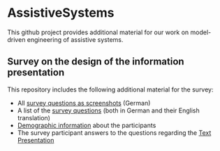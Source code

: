 # AssistiveSystems

This github project provides additional material for our work on model-driven engineering of assistive systems. 

## Survey on the design of the information presentation

This repository includes the following additional material for the survey:
* All [survey questions as screenshots](https://github.com/judithmichael/AssistiveSystems/blob/main/surveyInformationPresentation/survey.md) (German)
* A list of the [survey questions](https://github.com/judithmichael/AssistiveSystems/blob/main/surveyInformationPresentation/questions.md) (both in German and their English translation)
* [Demographic information](https://github.com/judithmichael/AssistiveSystems/blob/main/surveyInformationPresentation/Demographics.md) about the participants
* The survey participant answers to the questions regarding the [Text Presentation](https://github.com/judithmichael/AssistiveSystems/blob/main/surveyInformationPresentation/TextPresentationAnswers.md)

